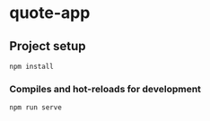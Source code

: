 # quote-app

## Project setup
```
npm install
```

### Compiles and hot-reloads for development
```
npm run serve
```
